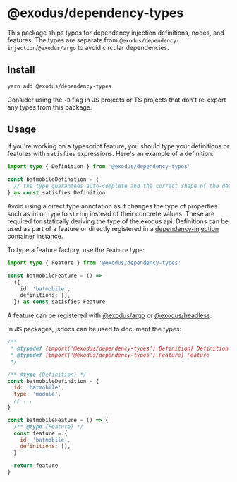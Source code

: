 # @exodus/dependency-types

This package ships types for dependency injection definitions, nodes, and features. The types are separate from `@exodus/dependency-injection`/`@exodus/argo` to avoid circular dependencies.

## Install

```sh
yarn add @exodus/dependency-types
```

Consider using the `-D` flag in JS projects or TS projects that don't re-export any types from this package.

## Usage

If you're working on a typescript feature, you should type your definitions or features with `satisfies` expressions. Here's an example of a definition:

```ts
import type { Definition } from '@exodus/dependency-types'

const batmobileDefinition = {
  // the type guarantees auto-complete and the correct shape of the definition
} as const satisfies Definition
```

Avoid using a direct type annotation as it changes the type of properties such as `id` or `type` to `string` instead of their concrete values. These are required for statically deriving the type of the exodus api. Definitions can be used as part of a feature or directly registered in a [dependency-injection](../../libraries/dependency-injection/) container instance.

To type a feature factory, use the `Feature` type:

```ts
import type { Feature } from '@exodus/dependency-types'

const batmobileFeature = () =>
  ({
    id: 'batmobile',
    definitions: [],
  }) as const satisfies Feature
```

A feature can be registered with [@exodus/argo](../../sdks/argo/) or [@exodus/headless](../../sdks/headless/).

In JS packages, jsdocs can be used to document the types:

```js
/**
 * @typedef {import('@exodus/dependency-types').Definition} Definition
 * @typedef {import('@exodus/dependency-types').Feature} Feature
 */

/** @type {Definition} */
const batmobileDefinition = {
  id: 'batmobile',
  type: 'module',
  // ...
}

const batmobileFeature = () => {
  /** @type {Feature} */
  const feature = {
    id: 'batmobile',
    definitions: [],
  }

  return feature
}
```
